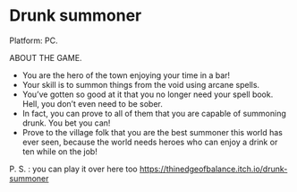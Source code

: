 # Drunk summoner

Platform: PC.

ABOUT THE GAME.
- You are the hero of the town enjoying your time in a bar!
- Your skill is to summon things from the void using arcane spells.
- You’ve gotten so good at it that you no longer need your spell book. Hell, you don’t even need to be sober.
- In fact, you can prove to all of them that you are capable of summoning drunk. You bet you can!
- Prove to the village folk that you are the best summoner this world has ever seen, because the world needs heroes who can enjoy a drink or ten while on the job!

P. S. : you can play it over here too https://thinedgeofbalance.itch.io/drunk-summoner
